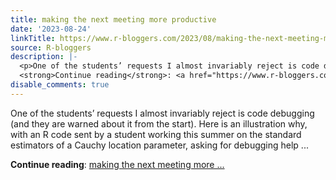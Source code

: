 ```yaml
---
title: making the next meeting more productive
date: '2023-08-24'
linkTitle: https://www.r-bloggers.com/2023/08/making-the-next-meeting-more-productive/
source: R-bloggers
description: |-
  <p>One of the students’ requests I almost invariably reject is code debugging (and they are warned about it from the start). Here is an illustration why, with an R code sent by a student working this summer on the standard estimators of a Cauchy location parameter, asking for debugging help ...</p>
  <strong>Continue reading</strong>: <a href="https://www.r-bloggers.com/2023/08/making-the-next-meeting-more-productive/">making the next meeting more ...
disable_comments: true
---
```

<p>One of the students’ requests I almost invariably reject is code debugging (and they are warned about it from the start). Here is an illustration why, with an R code sent by a student working this summer on the standard estimators of a Cauchy location parameter, asking for debugging help ...</p>
<strong>Continue reading</strong>: <a href="https://www.r-bloggers.com/2023/08/making-the-next-meeting-more-productive/">making the next meeting more ...